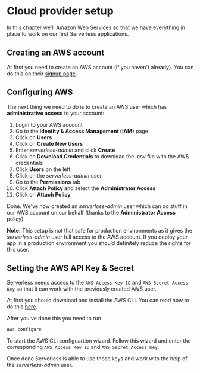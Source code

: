 # Cloud provider setup

In this chapter we'll Amazon Web Services so that we have everything in place to work on our first Serverless applications.

## Creating an AWS account

At first you need to create an AWS account (if you haven't already). You can do this on their [signup page](https://aws.amazon.com/free/).

## Configuring AWS

The next thing we need to do is to create an AWS user which has **administrative access** to your account:

1. Login to your AWS account
2. Go to the **Identity & Access Management (IAM)** page
3. Click on **Users**
4. Click on **Create New Users**
5. Enter *serverless-admin* and click **Create**
6. Click on **Download Credentials** to download the .csv file with the AWS credentials
7. Click **Users** on the left
8. Click on the *serverless-admin* user
9. Go to the **Permissions** tab
10. Click **Attach Policy** and select the **Administrator Access**
11. Click on **Attach Policy**

Done. We've now created an *serverless-admin* user which can do stuff in our AWS account on our behalf (thanks to the **Administrator Access** policy).

**Note:** This setup is not that safe for production environments as it gives the *serverless-admin* user full access to the AWS account. If you deploy your app in a production environment you should definitely reduce the rights for this user.

## Setting the AWS API Key & Secret

Serverless needs access to the `AWS Access Key ID` and `AWS Secret Access Key` so that it can work with the previously created AWS user.

At first you should download and install the AWS CLI. You can read how to do this [here](http://docs.aws.amazon.com/cli/latest/userguide/installing.html).

After you've done this you need to run

```bash
aws configure
```

To start the AWS CLI configuartion wizard. Follow this wizard and enter the corresponding `AWS Access Key ID` and `AWS Secret Access Key`.

Once done Serverless is able to use those keys and work with the help of the *serverless-admin* user.
